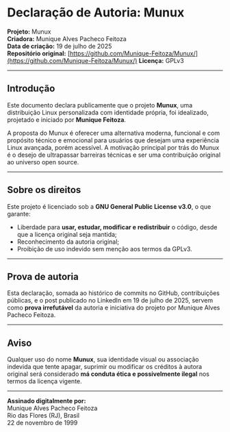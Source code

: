 # Declaração de Autoria: Munux

**Projeto:** Munux  
**Criadora:** Munique Alves Pacheco Feitoza  
**Data de criação:** 19 de julho de 2025  
**Repositório original:** [https://github.com/Munique-Feitoza/Munux/](https://github.com/Munique-Feitoza/Munux/) 
**Licença:** GPLv3

---

## Introdução

Este documento declara publicamente que o projeto **Munux**, uma distribuição Linux personalizada com identidade própria, foi idealizado, projetado e iniciado por **Munique Feitoza**.

A proposta do Munux é oferecer uma alternativa moderna, funcional e com propósito técnico e emocional para usuários que desejam uma experiência Linux avançada, porém acessível. A motivação principal por trás do Munux é o desejo de ultrapassar barreiras técnicas e ser uma contribuição original ao universo open source.

---

## Sobre os direitos

Este projeto é licenciado sob a **GNU General Public License v3.0**, o que garante:

- Liberdade para **usar, estudar, modificar e redistribuir** o código, desde que a licença original seja mantida;
- Reconhecimento da autoria original;
- Proibição de uso indevido sem menção aos termos da GPLv3.

---

## Prova de autoria

Esta declaração, somada ao histórico de commits no GitHub, contribuições públicas, e o post publicado no LinkedIn em 19 de julho de 2025, servem como **prova irrefutável** da autoria e iniciativa do projeto por Munique Alves Pacheco Feitoza.

---

## Aviso

Qualquer uso do nome **Munux**, sua identidade visual ou associação indevida que tente apagar, suprimir ou modificar os créditos à autora original será considerado **má conduta ética e possivelmente ilegal** nos termos da licença vigente.

---

**Assinado digitalmente por:**  
Munique Alves Pacheco Feitoza  
Rio das Flores (RJ), Brasil  
22 de novembro de 1999  
